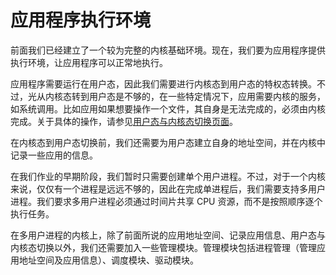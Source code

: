 # 应用程序执行环境

前面我们已经建立了一个较为完整的内核基础环境。现在，我们要为应用程序提供执行环境，让应用程序可以正常地执行。

应用程序需要运行在用户态，因此我们需要进行内核态到用户态的特权态转换。不过，光从内核态转到用户态是不够的，在一些特定情况下，应用需要内核的服务，如系统调用。比如应用如果想要操作一个文件，其自身是无法完成的，必须由内核完成。关于具体的操作，请参见[用户态与内核态切换页面](user_kernel_switch.md)。

在内核态到用户态切换前，我们还需要为用户态建立自身的地址空间，并在内核中记录一些应用的信息。

在我们作业的早期阶段，我们暂时只需要创建单个用户进程。不过，对于一个内核来说，仅仅有一个进程是远远不够的，因此在完成单进程后，我们需要支持多用户进程。我们要求多用户进程必须通过时间片共享 CPU 资源，而不是按照顺序逐个执行任务。

在多用户进程的内核上，除了前面所说的应用地址空间、记录应用信息、用户态与内核态切换以外，我们还需要加入一些管理模块。管理模块包括进程管理（管理应用地址空间及应用信息）、调度模块、驱动模块。
